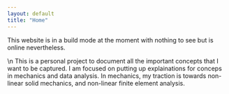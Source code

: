 ```yaml
---
layout: default
title: "Home"
---
```

This website is in a build mode at the moment with nothing to see but is online nevertheless.

\n
This is a personal project to document all the important concepts that I want to be captured. 
I am focused on putting up explainations for conceps in mechanics and data analysis.
In mechanics, my traction is towards non-linear solid mechanics, and non-linear finite element analysis.


